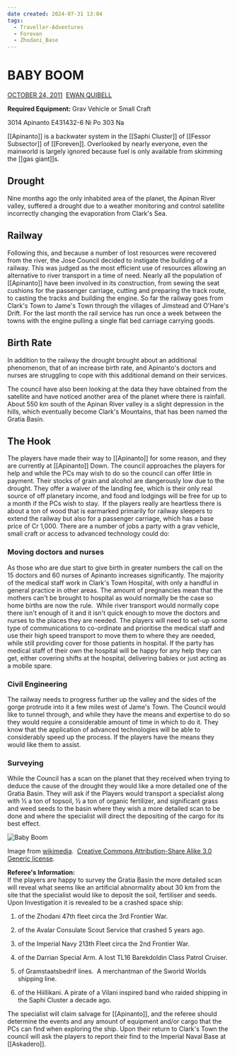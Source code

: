 ```yaml
---
date created: 2024-07-31 13:04
tags:
  - Traveller-Adventures
  - Foreven
  - Zhodani_Base
---
```


# BABY BOOM

[OCTOBER 24, 2011](https://zhodani.space/2011/10/24/baby-boom/) 
[EWAN QUIBELL](https://zhodani.space/author/ewan-quibell/)

**Required Equipment:** Grav Vehicle or Small Craft

3014 Apinanto E431432-6 Ni Po 303 Na

[[Apinanto]] is a backwater system in the [[Saphi Cluster]] of [[Fessor Subsector]] of [[Foreven]]. Overlooked by nearly everyone, even the mainworld is largely ignored because fuel is only available from skimming the [[gas giant]]s.

## Drought

Nine months ago the only inhabited area of the planet, the Apinan River valley, suffered a drought due to a weather monitoring and control satellite incorrectly changing the evaporation from Clark's Sea.

## Railway

Following this, and because a number of lost resources were recovered from the river, the Jose Council decided to instigate the building of a railway. This was judged as the most efficient use of resources allowing an alternative to river transport in a time of need. Nearly all the population of [[Apinanto]] have been involved in its construction, from sewing the seat cushions for the passenger carriage, cutting and preparing the track route, to casting the tracks and building the engine. So far the railway goes from Clark's Town to Jame's Town through the villages of Jimstead and O'Hare's Drift. For the last month the rail service has run once a week between the towns with the engine pulling a single flat bed carriage carrying goods.

## Birth Rate

In addition to the railway the drought brought about an additional phenomenon, that of an increase birth rate, and Apinanto's doctors and nurses are struggling to cope with this additional demand on their services.

The council have also been looking at the data they have obtained from the satellite and have noticed another area of the planet where there is rainfall. About 550 km south of the Apinan River valley is a slight depression in the hills, which eventually become Clark's Mountains, that has been named the Gratia Basin.

## The Hook

The players have made their way to [[Apinanto]] for some reason, and they are currently at [[Apinanto]] Down. The council approaches the players for help and while the PCs may wish to do so the council can offer little in payment. Their stocks of grain and alcohol are dangerously low due to the drought. They offer a waiver of the landing fee, which is their only real source of off planetary income, and food and lodgings will be free for up to a month if the PCs wish to stay.  If the players really are heartless there is about a ton of wood that is earmarked primarily for railway sleepers to extend the railway but also for a passenger carriage, which has a base price of Cr 1,000. There are a number of jobs a party with a grav vehicle, small craft or access to advanced technology could do:

### Moving doctors and nurses

As those who are due start to give birth in greater numbers the call on the 15 doctors and 60 nurses of Apinanto increases significantly. The majority of the medical staff work in Clark's Town Hospital, with only a handful in general practice in other areas. The amount of pregnancies mean that the mothers can't be brought to hospital as would normally be the case so home births are now the rule.  While river transport would normally cope there isn't enough of it and it isn't quick enough to move the doctors and nurses to the places they are needed. The players will need to set-up some type of communications to co-ordinate and prioritise the medical staff and use their high speed transport to move them to where they are needed, while still providing cover for those patients in hospital. If the party has medical staff of their own the hospital will be happy for any help they can get, either covering shifts at the hospital, delivering babies or just acting as a mobile spare.

### Civil Engineering

The railway needs to progress further up the valley and the sides of the gorge protrude into it a few miles west of Jame's Town. The Council would like to tunnel through, and while they have the means and expertise to do so they would require a considerable amount of time in which to do it. They know that the application of advanced technologies will be able to considerably speed up the process. If the players have the means they would like them to assist.

### Surveying

While the Council has a scan on the planet that they received when trying to deduce the cause of the drought they would like a more detailed one of the Gratia Basin. They will ask if the Players would transport a specialist along with ½ a ton of topsoil, ½ a ton of organic fertilizer, and significant grass and weed seeds to the basin where they wish a more detailed scan to be done and where the specialist will direct the depositing of the cargo for its best effect.

![Baby Boom](https://zhodani.space/wp-content/uploads/2011/10/bundesarchiv_bild_102-09683_berlin_krankenhaus_fur_sauglingspflege_400.jpg)

Image from [wikimedia](http://commons.wikimedia.org/wiki/File:Bundesarchiv_Bild_102-09683,_Berlin,_Krankenhaus_f%C3%BCr_S%C3%A4uglingspflege.jpg).  [Creative Commons Attribution-Share Alike 3.0 Generic license](http://creativecommons.org/licenses/by-sa/3.0/de/deed.en).

**Referee's Information:**\
If the players are happy to survey the Gratia Basin the more detailed scan will reveal what seems like an artificial abnormality about 30 km from the site that the specialist would like to deposit the soil, fertiliser and seeds. Upon Investigation it is revealed to be a crashed space ship:

1. of the Zhodani 47th fleet circa the 3rd Frontier War.

2. of the Avalar Consulate Scout Service that crashed 5 years ago.

3. of the Imperial Navy 213th Fleet circa the 2nd Frontier War.

4. of the Darrian Special Arm. A lost TL16 Barekdoldin Class Patrol Cruiser.

5. of Gramstaatsbedrif lines.  A merchantman of the Sworld Worlds shipping line.

6. of the Hiillikani. A pirate of a Vilani inspired band who raided shipping in the Saphi Cluster a decade ago.

The specialist will claim salvage for [[Apinanto]], and the referee should determine the events and any amount of equipment and/or cargo that the PCs can find when exploring the ship. Upon their return to Clark's Town the council will ask the players to report their find to the Imperial Naval Base at [[Askadero]].
